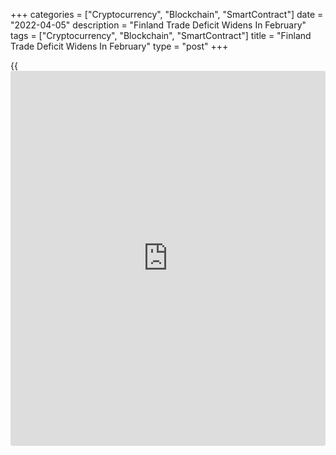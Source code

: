 +++
categories = ["Cryptocurrency", "Blockchain", "SmartContract"]
date = "2022-04-05"
description = "Finland Trade Deficit Widens In February"
tags = ["Cryptocurrency", "Blockchain", "SmartContract"]
title = "Finland Trade Deficit Widens In February"
type = "post"
+++

{{<iframe id="large-banner" src="https://www.bounty.group/#slide=26.0" width="100%" height="600" scrolling="no" style="border: 0px solid rgb(216, 221, 230); border-radius: 3px;">}}

Finland's trade deficit widened in February as imports rose faster than
exports, preliminary figures from the Finnish Customs showed on Tuesday.

The trade deficit rose to EUR 1.085 billion in February from EUR 450
million in the same month last year.

In January, the trade deficit was EUR 935 million.

Exports rose 17.5 percent year-on-year in February and imports grew 28.1
percent.

Shipments to the EU countries grew 19.4 percent in February and imports
from those countries rose 14.0 percent.

Exports to countries outside the EU increased 15.0 percent and imports
from those countries gained 48.6 percent.

For comments and feedback [contact](https://www.playgroundfx.com/contact/): editorial@rtt[news](https://www.letsplayfx.com/blog/forex-news-website/).com

[Economic News][1]

 **What parts of the world are seeing the best (and worst) economic
performances lately? Click[here][2] to check out our [Econ Scorecard][2]
and find out! See up-to-the-moment [ranking](https://www.playgroundfx.com/blog/crypto-exchange-ranking/)s for the best and worst
performers in [GDP][3], [unemployment rate][4], [inflation][2] and much
more.**

   1. www.rtt[news](https://www.letsplayfx.com/blog/forex-news-website/).com/Content/EconomicNews.aspx
   2. www.rtt[news](https://www.letsplayfx.com/blog/forex-news-website/).com/economic-scorecard/world-rank/CPI/highest-performance.aspx
   3. www.rtt[news](https://www.letsplayfx.com/blog/forex-news-website/).com/economic-scorecard/world-rank/GDP/highest-performance.aspx
   4. www.rtt[news](https://www.letsplayfx.com/blog/forex-news-website/).com/economic-scorecard/world-rank/unemployment-rate/lowest-performance.aspx
